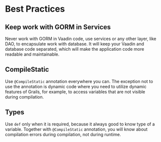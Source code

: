 # Best Practices

## Keep work with GORM in Services

Never work with GORM in Vaadin code, use services or any other layer, like DAO, to encapsulate work with database. It will keep your Vaadin and database code separated, which will make the application code more readable and maintainable.

## CompileStatic

Use `@CompileStatic` annotation everywhere you can. The exception not to use the annotation is dynamic code where you need to utilize dynamic features of Grails, for example, to access variables that are not visible during compilation.

## Types

Use `def` only when it is required, because it always good to know type of a variable. Together with `@CompileStatic` annotation, you will know about compilation errors during compilation, not during runtime.
